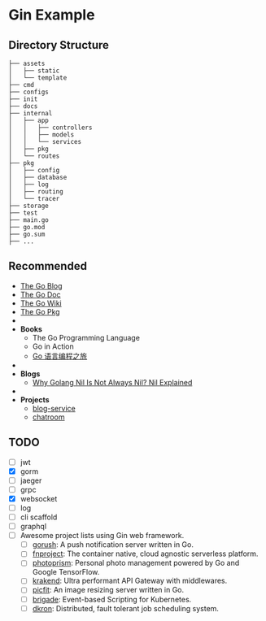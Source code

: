 # Gin Example


## Directory Structure


```text
├── assets
│   ├── static
│   └── template
├── cmd
├── configs
├── init
├── docs
├── internal
│   ├── app
│   │   ├── controllers
│   │   ├── models
│   │   └── services
│   ├── pkg
│   └── routes
├── pkg
│   ├── config
│   ├── database
│   ├── log
│   ├── routing
│   └── tracer 
├── storage
├── test
├── main.go
├── go.mod
├── go.sum
├── ...
```



## Recommended

- [The Go Blog](https://blog.golang.org/index)
- [The Go Doc](https://golang.org/doc/)
- [The Go Wiki](https://github.com/golang/go/wiki)
- [The Go Pkg](https://pkg.go.dev/)
- 
- **Books**
  - The Go Programming Language
  - Go in Action
  - [Go 语言编程之旅](https://golang2.eddycjy.com/)
- 
- **Blogs**
  - [Why Golang Nil Is Not Always Nil? Nil Explained](https://codefibershq.com/blog/golang-why-nil-is-not-always-nil)
- 
- **Projects**
  - [blog-service](https://github.com/go-programming-tour-book/blog-service)
  - [chatroom](https://github.com/polaris1119/chatroom)



## TODO 

- [ ] jwt
- [X] gorm
- [ ] jaeger
- [ ] grpc
- [x] websocket
- [ ] log
- [ ] cli scaffold
- [ ] graphql
- [ ] Awesome project lists using Gin web framework.
  - [ ] [gorush](https://github.com/appleboy/gorush): A push notification server written in Go.
  - [ ] [fnproject](https://github.com/fnproject/fn): The container native, cloud agnostic serverless platform.
  - [ ] [photoprism](https://github.com/photoprism/photoprism): Personal photo management powered by Go and Google TensorFlow.
  - [ ] [krakend](https://github.com/devopsfaith/krakend): Ultra performant API Gateway with middlewares.
  - [ ] [picfit](https://github.com/thoas/picfit): An image resizing server written in Go.
  - [ ] [brigade](https://github.com/brigadecore/brigade): Event-based Scripting for Kubernetes.
  - [ ] [dkron](https://github.com/distribworks/dkron): Distributed, fault tolerant job scheduling system.